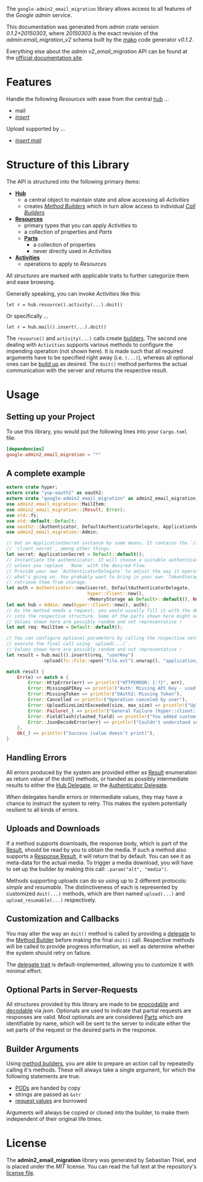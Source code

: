 <!---
DO NOT EDIT !
This file was generated automatically from 'src/mako/api/README.md.mako'
DO NOT EDIT !
-->
The `google-admin2_email_migration` library allows access to all features of the *Google admin* service.

This documentation was generated from *admin* crate version *0.1.2+20150303*, where *20150303* is the exact revision of the *admin:email_migration_v2* schema built by the [mako](http://www.makotemplates.org/) code generator *v0.1.2*.

Everything else about the *admin* *v2_email_migration* API can be found at the
[official documentation site](https://developers.google.com/admin-sdk/email-migration/v2/).
# Features

Handle the following *Resources* with ease from the central [hub](http://byron.github.io/google-apis-rs/google-admin2_email_migration/struct.Admin.html) ... 

* mail
 * [*insert*](http://byron.github.io/google-apis-rs/google-admin2_email_migration/struct.MailInsertCall.html)


Upload supported by ...

* [*insert mail*](http://byron.github.io/google-apis-rs/google-admin2_email_migration/struct.MailInsertCall.html)



# Structure of this Library

The API is structured into the following primary items:

* **[Hub](http://byron.github.io/google-apis-rs/google-admin2_email_migration/struct.Admin.html)**
    * a central object to maintain state and allow accessing all *Activities*
    * creates [*Method Builders*](http://byron.github.io/google-apis-rs/google-admin2_email_migration/trait.MethodsBuilder.html) which in turn
      allow access to individual [*Call Builders*](http://byron.github.io/google-apis-rs/google-admin2_email_migration/trait.CallBuilder.html)
* **[Resources](http://byron.github.io/google-apis-rs/google-admin2_email_migration/trait.Resource.html)**
    * primary types that you can apply *Activities* to
    * a collection of properties and *Parts*
    * **[Parts](http://byron.github.io/google-apis-rs/google-admin2_email_migration/trait.Part.html)**
        * a collection of properties
        * never directly used in *Activities*
* **[Activities](http://byron.github.io/google-apis-rs/google-admin2_email_migration/trait.CallBuilder.html)**
    * operations to apply to *Resources*

All *structures* are marked with applicable traits to further categorize them and ease browsing.

Generally speaking, you can invoke *Activities* like this:

```Rust,ignore
let r = hub.resource().activity(...).doit()
```

Or specifically ...

```ignore
let r = hub.mail().insert(...).doit()
```

The `resource()` and `activity(...)` calls create [builders][builder-pattern]. The second one dealing with `Activities` 
supports various methods to configure the impending operation (not shown here). It is made such that all required arguments have to be 
specified right away (i.e. `(...)`), whereas all optional ones can be [build up][builder-pattern] as desired.
The `doit()` method performs the actual communication with the server and returns the respective result.

# Usage

## Setting up your Project

To use this library, you would put the following lines into your `Cargo.toml` file:

```toml
[dependencies]
google-admin2_email_migration = "*"
```

## A complete example

```Rust
extern crate hyper;
extern crate "yup-oauth2" as oauth2;
extern crate "google-admin2_email_migration" as admin2_email_migration;
use admin2_email_migration::MailItem;
use admin2_email_migration::{Result, Error};
use std::fs;
use std::default::Default;
use oauth2::{Authenticator, DefaultAuthenticatorDelegate, ApplicationSecret, MemoryStorage};
use admin2_email_migration::Admin;

// Get an ApplicationSecret instance by some means. It contains the `client_id` and 
// `client_secret`, among other things.
let secret: ApplicationSecret = Default::default();
// Instantiate the authenticator. It will choose a suitable authentication flow for you, 
// unless you replace  `None` with the desired Flow.
// Provide your own `AuthenticatorDelegate` to adjust the way it operates and get feedback about 
// what's going on. You probably want to bring in your own `TokenStorage` to persist tokens and
// retrieve them from storage.
let auth = Authenticator::new(&secret, DefaultAuthenticatorDelegate,
                              hyper::Client::new(),
                              <MemoryStorage as Default>::default(), None);
let mut hub = Admin::new(hyper::Client::new(), auth);
// As the method needs a request, you would usually fill it with the desired information
// into the respective structure. Some of the parts shown here might not be applicable !
// Values shown here are possibly random and not representative !
let mut req: MailItem = Default::default();

// You can configure optional parameters by calling the respective setters at will, and
// execute the final call using `upload(...)`.
// Values shown here are possibly random and not representative !
let result = hub.mail().insert(&req, "userKey")
             .upload(fs::File::open("file.ext").unwrap(), "application/octet-stream".parse().unwrap());

match result {
    Err(e) => match e {
        Error::HttpError(err) => println!("HTTPERROR: {:?}", err),
        Error::MissingAPIKey => println!("Auth: Missing API Key - used if there are no scopes"),
        Error::MissingToken => println!("OAuth2: Missing Token"),
        Error::Cancelled => println!("Operation canceled by user"),
        Error::UploadSizeLimitExceeded(size, max_size) => println!("Upload size too big: {} of {}", size, max_size),
        Error::Failure(_) => println!("General Failure (hyper::client::Response doesn't print)"),
        Error::FieldClash(clashed_field) => println!("You added custom parameter which is part of builder: {:?}", clashed_field),
        Error::JsonDecodeError(err) => println!("Couldn't understand server reply - maybe API needs update: {:?}", err),
    },
    Ok(_) => println!("Success (value doesn't print)"),
}

```
## Handling Errors

All errors produced by the system are provided either as [Result](http://byron.github.io/google-apis-rs/google-admin2_email_migration/enum.Result.html) enumeration as return value of 
the doit() methods, or handed as possibly intermediate results to either the 
[Hub Delegate](http://byron.github.io/google-apis-rs/google-admin2_email_migration/trait.Delegate.html), or the [Authenticator Delegate](http://byron.github.io/google-apis-rs/google-admin2_email_migration/../yup-oauth2/trait.AuthenticatorDelegate.html).

When delegates handle errors or intermediate values, they may have a chance to instruct the system to retry. This 
makes the system potentially resilient to all kinds of errors.

## Uploads and Downloads
If a method supports downloads, the response body, which is part of the [Result](http://byron.github.io/google-apis-rs/google-admin2_email_migration/enum.Result.html), should be
read by you to obtain the media.
If such a method also supports a [Response Result](http://byron.github.io/google-apis-rs/google-admin2_email_migration/trait.ResponseResult.html), it will return that by default.
You can see it as meta-data for the actual media. To trigger a media download, you will have to set up the builder by making
this call: `.param("alt", "media")`.

Methods supporting uploads can do so using up to 2 different protocols: 
*simple* and *resumable*. The distinctiveness of each is represented by customized 
`doit(...)` methods, which are then named `upload(...)` and `upload_resumable(...)` respectively.

## Customization and Callbacks

You may alter the way an `doit()` method is called by providing a [delegate](http://byron.github.io/google-apis-rs/google-admin2_email_migration/trait.Delegate.html) to the 
[Method Builder](http://byron.github.io/google-apis-rs/google-admin2_email_migration/trait.CallBuilder.html) before making the final `doit()` call. 
Respective methods will be called to provide progress information, as well as determine whether the system should 
retry on failure.

The [delegate trait](http://byron.github.io/google-apis-rs/google-admin2_email_migration/trait.Delegate.html) is default-implemented, allowing you to customize it with minimal effort.

## Optional Parts in Server-Requests

All structures provided by this library are made to be [enocodable](http://byron.github.io/google-apis-rs/google-admin2_email_migration/trait.RequestValue.html) and 
[decodable](http://byron.github.io/google-apis-rs/google-admin2_email_migration/trait.ResponseResult.html) via *json*. Optionals are used to indicate that partial requests are responses 
are valid.
Most optionals are are considered [Parts](http://byron.github.io/google-apis-rs/google-admin2_email_migration/trait.Part.html) which are identifiable by name, which will be sent to 
the server to indicate either the set parts of the request or the desired parts in the response.

## Builder Arguments

Using [method builders](http://byron.github.io/google-apis-rs/google-admin2_email_migration/trait.CallBuilder.html), you are able to prepare an action call by repeatedly calling it's methods.
These will always take a single argument, for which the following statements are true.

* [PODs][wiki-pod] are handed by copy
* strings are passed as `&str`
* [request values](http://byron.github.io/google-apis-rs/google-admin2_email_migration/trait.RequestValue.html) are borrowed

Arguments will always be copied or cloned into the builder, to make them independent of their original life times.

[wiki-pod]: http://en.wikipedia.org/wiki/Plain_old_data_structure
[builder-pattern]: http://en.wikipedia.org/wiki/Builder_pattern
[google-go-api]: https://github.com/google/google-api-go-client

# License
The **admin2_email_migration** library was generated by Sebastian Thiel, and is placed 
under the *MIT* license.
You can read the full text at the repository's [license file][repo-license].

[repo-license]: https://github.com/Byron/google-apis-rs/LICENSE.md
